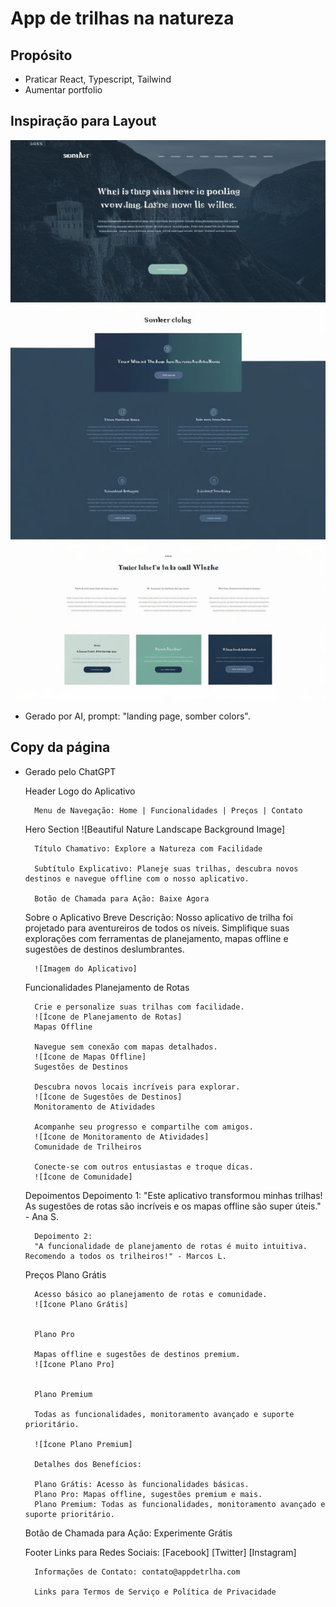 # App de trilhas na natureza

## Propósito

* Praticar React, Typescript, Tailwind
* Aumentar portfolio

## Inspiração para Layout

![alt text](image.png)

* Gerado por AI, prompt: "landing page, somber colors".

## Copy da página

* Gerado pelo ChatGPT

    Header
        Logo do Aplicativo

        Menu de Navegação: Home | Funcionalidades | Preços | Contato

    Hero Section
        ![Beautiful Nature Landscape Background Image]

        Título Chamativo: Explore a Natureza com Facilidade

        Subtítulo Explicativo: Planeje suas trilhas, descubra novos destinos e navegue offline com o nosso aplicativo.

        Botão de Chamada para Ação: Baixe Agora

    Sobre o Aplicativo
        Breve Descrição: Nosso aplicativo de trilha foi projetado para aventureiros de todos os níveis. Simplifique suas explorações com ferramentas de planejamento, mapas offline e sugestões de destinos deslumbrantes.

        ![Imagem do Aplicativo]

    Funcionalidades
        Planejamento de Rotas

        Crie e personalize suas trilhas com facilidade.
        ![Ícone de Planejamento de Rotas]
        Mapas Offline

        Navegue sem conexão com mapas detalhados.
        ![Ícone de Mapas Offline]
        Sugestões de Destinos

        Descubra novos locais incríveis para explorar.
        ![Ícone de Sugestões de Destinos]
        Monitoramento de Atividades

        Acompanhe seu progresso e compartilhe com amigos.
        ![Ícone de Monitoramento de Atividades]
        Comunidade de Trilheiros

        Conecte-se com outros entusiastas e troque dicas.
        ![Ícone de Comunidade]

    Depoimentos
        Depoimento 1:
        "Este aplicativo transformou minhas trilhas! As sugestões de rotas são incríveis e os mapas offline são super úteis." - Ana S.

        Depoimento 2:
        "A funcionalidade de planejamento de rotas é muito intuitiva. Recomendo a todos os trilheiros!" - Marcos L.

    Preços
        Plano Grátis

        Acesso básico ao planejamento de rotas e comunidade.
        ![Ícone Plano Grátis]


        Plano Pro

        Mapas offline e sugestões de destinos premium.
        ![Ícone Plano Pro]


        Plano Premium

        Todas as funcionalidades, monitoramento avançado e suporte prioritário.

        ![Ícone Plano Premium]

        Detalhes dos Benefícios:

        Plano Grátis: Acesso às funcionalidades básicas.
        Plano Pro: Mapas offline, sugestões premium e mais.
        Plano Premium: Todas as funcionalidades, monitoramento avançado e suporte prioritário.

    Botão de Chamada para Ação: Experimente Grátis

    Footer
        Links para Redes Sociais: [Facebook] [Twitter] [Instagram]

        Informações de Contato: contato@appdetrlha.com

        Links para Termos de Serviço e Política de Privacidade